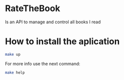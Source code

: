 # RateTheBook
Is an API to manage and control all books I read

# How to install the aplication
```bash
make up
```
For more info use the next command:
```bash
make help
```